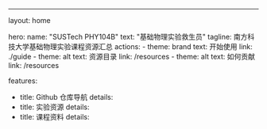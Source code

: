 ---
layout: home

hero:
  name: "SUSTech PHY104B"
  text: "基础物理实验救生员"
  tagline: 南方科技大学基础物理实验课程资源汇总
  actions:
    - theme: brand
      text: 开始使用
      link: ./guide
    - theme: alt
      text: 资源目录
      link: /resources
    - theme: alt
      text: 如何贡献
      link: /resources
      

features:
  - title: Github 仓库导航
    details: 
  - title: 实验资源
    details: 
  - title: 课程资料
    details: 
